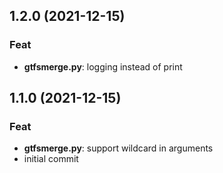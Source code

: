 ## 1.2.0 (2021-12-15)

### Feat

- **gtfsmerge.py**: logging instead of print

## 1.1.0 (2021-12-15)

### Feat

- **gtfsmerge.py**: support wildcard in arguments
- initial commit
